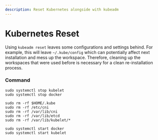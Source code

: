 ```yaml
---
description: Reset Kubernetes alongside with kubeadm
---
```


# Kubernetes Reset

Using `kubeadm reset` leaves some configurations and settings behind. For example, this will leave `~/.kube/config` which can potentially affect next installation and mess up the workspace. Therefore, cleaning up the workspaces that were used before is necessary for a clean re-installation process.

### Command

```
sudo systemctl stop kubelet
sudo systemctl stop docker

sudo rm -rf $HOME/.kube
sudo rm -rf /etc/cni
sudo rm -rf /var/lib/cni
sudo rm -rf /var/lib/etcd
sudo rm -rf /var/lib/kubelet/*

sudo systemctl start docker
sudo systemctl start kubelet
```
